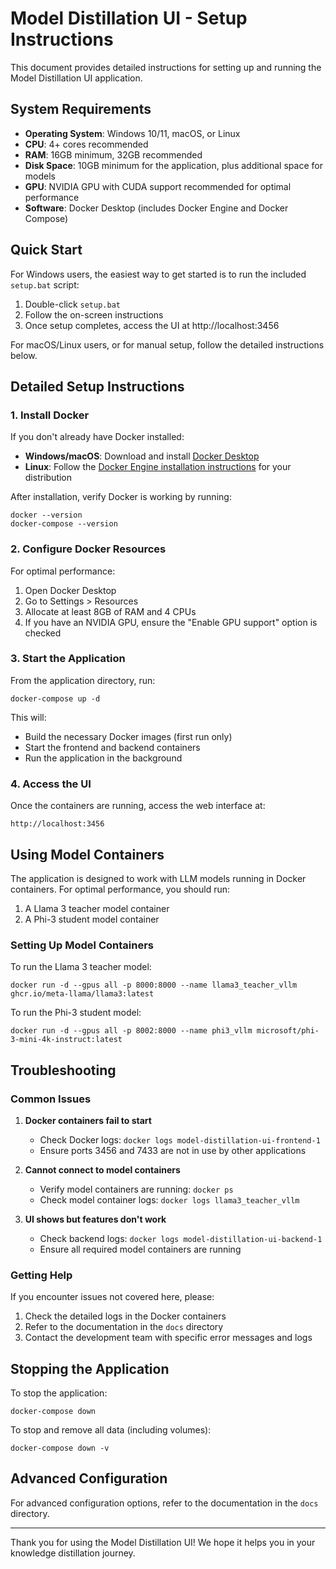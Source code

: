 # Model Distillation UI - Setup Instructions

This document provides detailed instructions for setting up and running the Model Distillation UI application.

## System Requirements

- **Operating System**: Windows 10/11, macOS, or Linux
- **CPU**: 4+ cores recommended
- **RAM**: 16GB minimum, 32GB recommended
- **Disk Space**: 10GB minimum for the application, plus additional space for models
- **GPU**: NVIDIA GPU with CUDA support recommended for optimal performance
- **Software**: Docker Desktop (includes Docker Engine and Docker Compose)

## Quick Start

For Windows users, the easiest way to get started is to run the included `setup.bat` script:

1. Double-click `setup.bat`
2. Follow the on-screen instructions
3. Once setup completes, access the UI at http://localhost:3456

For macOS/Linux users, or for manual setup, follow the detailed instructions below.

## Detailed Setup Instructions

### 1. Install Docker

If you don't already have Docker installed:

- **Windows/macOS**: Download and install [Docker Desktop](https://www.docker.com/products/docker-desktop)
- **Linux**: Follow the [Docker Engine installation instructions](https://docs.docker.com/engine/install/) for your distribution

After installation, verify Docker is working by running:
```
docker --version
docker-compose --version
```

### 2. Configure Docker Resources

For optimal performance:

1. Open Docker Desktop
2. Go to Settings > Resources
3. Allocate at least 8GB of RAM and 4 CPUs
4. If you have an NVIDIA GPU, ensure the "Enable GPU support" option is checked

### 3. Start the Application

From the application directory, run:

```
docker-compose up -d
```

This will:
- Build the necessary Docker images (first run only)
- Start the frontend and backend containers
- Run the application in the background

### 4. Access the UI

Once the containers are running, access the web interface at:

```
http://localhost:3456
```

## Using Model Containers

The application is designed to work with LLM models running in Docker containers. For optimal performance, you should run:

1. A Llama 3 teacher model container
2. A Phi-3 student model container

### Setting Up Model Containers

To run the Llama 3 teacher model:

```
docker run -d --gpus all -p 8000:8000 --name llama3_teacher_vllm ghcr.io/meta-llama/llama3:latest
```

To run the Phi-3 student model:

```
docker run -d --gpus all -p 8002:8000 --name phi3_vllm microsoft/phi-3-mini-4k-instruct:latest
```

## Troubleshooting

### Common Issues

1. **Docker containers fail to start**
   - Check Docker logs: `docker logs model-distillation-ui-frontend-1`
   - Ensure ports 3456 and 7433 are not in use by other applications

2. **Cannot connect to model containers**
   - Verify model containers are running: `docker ps`
   - Check model container logs: `docker logs llama3_teacher_vllm`

3. **UI shows but features don't work**
   - Check backend logs: `docker logs model-distillation-ui-backend-1`
   - Ensure all required model containers are running

### Getting Help

If you encounter issues not covered here, please:

1. Check the detailed logs in the Docker containers
2. Refer to the documentation in the `docs` directory
3. Contact the development team with specific error messages and logs

## Stopping the Application

To stop the application:

```
docker-compose down
```

To stop and remove all data (including volumes):

```
docker-compose down -v
```

## Advanced Configuration

For advanced configuration options, refer to the documentation in the `docs` directory.

---

Thank you for using the Model Distillation UI! We hope it helps you in your knowledge distillation journey.

